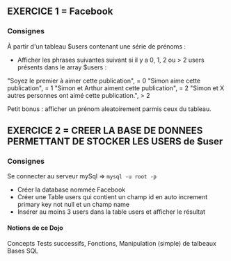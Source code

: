 ## EXERCICE 1 = Facebook
### Consignes
À partir d'un tableau $users contenant une série de prénoms : 
- Afficher les phrases suivantes suivant si il y a 0, 1, 2 ou > 2 users présents dans le array $users :

"Soyez le premier à aimer cette publication", = 0
"Simon aime cette publication", = 1
"Simon et Arthur aiment cette publication", = 2
"Simon et X autres personnes ont aimé cette publication.", > 2

Petit bonus : afficher un prénom aleatoirement parmis ceux du tableau.

## EXERCICE 2 = CREER LA BASE DE DONNEES PERMETTANT DE STOCKER LES USERS de $user
### Consignes
Se connecter au serveur mySql => <code>mysql -u root -p</code>
- Créer la database nommée Facebook
- Créer une Table users qui contient un champ id en auto increment primary key not null et un champ name
- Insérer au moins 3 users dans la table users et afficher le résultat

#### Notions de ce Dojo 
Concepts
Tests successifs,
Fonctions,
Manipulation (simple) de talbeaux
Bases SQL